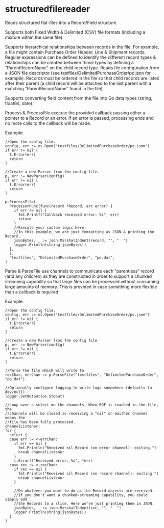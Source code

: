 # structuredfilereader
Reads structured flat-files into a Record/Field structure.

Supports both Fixed Width & Delimited (CSV) file formats (including a mixture within the same file).

Supports hierarchical relationships between records in the file.
For example, a file might contain Purchase Order Header, Line & Shipment records.
Regular expressions can be defined to identify the different record types & relationships can be created between those types by defining a "ParentRecordName" on the child record type.
Reads file configuration from a JSON file descriptor (see testfiles/DelimitedPurchaseOrder/po.json for example).
Records must be ordered in the file so that child records are listed after their parent (a child record will be attached to the last parent with a matching "ParentRecordName" found in the file).

Supports converting field content from the file into Go data types (string, float64, date).

Process & ProcessFile execute the provided callback passing either a pointer to a Record or an error. If an error is passed, processing ends and no more calls to the callback will be made.

Example:
```
//Open the config file.
config, err := os.Open("testfiles/DelimitedPurchaseOrder/po.json")
if err != nil {
  t.Error(err)
  return
}

//Create a new Parser from the config file.
p, err := NewParser(config)
if err != nil {
  t.Error(err)
  return
}

p.ProcessFile(
  ProcessorFunc(func(record *Record, err error) {
    if err != nil {
      fmt.Printf("Callback received error: %s", err)
      return
    }
    //Execute your custom logic here.
    //In this example, we are just fomratting as JSON & printing the Record.
    jsonBytes, _ := json.MarshalIndent(record, "", "  ")
    logger.Println(string(jsonBytes))
  },
  ),
  "testfiles", "DelimitedPurchaseOrder", "po.dat",
)
```

Parse & ParseFile use channels to communicate each "parentless" record (and any children) as they are constructed in order to support a chunked streaming capability so that large files can be processed without consuming large amounts of memory. This is provided in case something more flexible than a callback is required.

Example:
```
//Open the config file.
config, err := os.Open("testfiles/DelimitedPurchaseOrder/po.json")
if err != nil {
  t.Error(err)
  return
}

//Create a new Parser from the config file.
p, err := NewParser(config)
if err != nil {
  t.Error(err)
  return
}

//Parse the file which will write to
recChan, errChan := p.ParseFile("testfiles", "DelimitedPurchaseOrder", "po.dat")

//Optionally configure logging to write logs somewhere (defaults to dev/null).
logger.SetOutput(os.Stdout)

//Loop over a select on the channels. When EOF is reached in the file, the
//channels will be closed so receiving a "nil" on eaither channel means the
//file has been fully processed.
channelListener:
for {
  select {
  case err := <-errChan:
    if err == nil {
      fmt.Println("Received nil Record (on error channel)- exiting.")
      break channelListener
    }
    t.Errorf("Received error: %s", *err)
  case rec := <-recChan:
    if rec == nil {
      fmt.Println("Received nil Record (on record channel)- exiting.")
      break channelListener
    }

    //Do whatever you want to do as the Record objects are received.
    //If you don't want a chunked-streaming capability, you could simply add
    //the Records to a slice. Here we're just printing them in JSON.
    jsonBytes, _ := json.MarshalIndent(rec, "", "  ")
    logger.Println(string(jsonBytes))
  }
}
```

